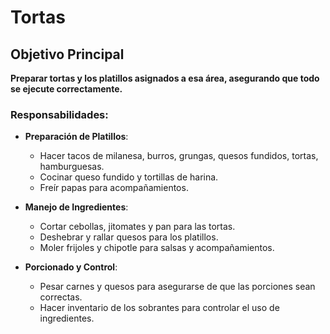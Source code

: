 # Tortas

## Objetivo Principal
**Preparar tortas y los platillos asignados a esa área, asegurando que todo se ejecute correctamente.**

### Responsabilidades:

- **Preparación de Platillos**:
  - Hacer tacos de milanesa, burros, grungas, quesos fundidos, tortas, hamburguesas.
  - Cocinar queso fundido y tortillas de harina.
  - Freír papas para acompañamientos.

- **Manejo de Ingredientes**:
  - Cortar cebollas, jitomates y pan para las tortas.
  - Deshebrar y rallar quesos para los platillos.
  - Moler frijoles y chipotle para salsas y acompañamientos.

- **Porcionado y Control**:
  - Pesar carnes y quesos para asegurarse de que las porciones sean correctas.
  - Hacer inventario de los sobrantes para controlar el uso de ingredientes.
